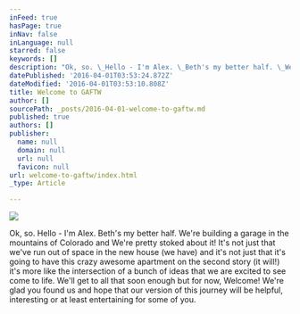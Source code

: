 ```yaml
---
inFeed: true
hasPage: true
inNav: false
inLanguage: null
starred: false
keywords: []
description: "Ok, so. \_Hello - I'm Alex. \_Beth's my better half. \_We're building a garage in the mountains of Colorado and \_We're pretty stoked about it! It's not just that we've run out of space in the new house (we have) and it's not just that it's going to have this crazy awesome apartment on the second story (it will!) it's more like the intersection of a bunch of ideas that we are excited to see come to life. \_We'll get to all that soon enough but for now, Welcome! We're glad you found us and hope that our version of this journey will be helpful, interesting or at least entertaining for some of you."
datePublished: '2016-04-01T03:53:24.872Z'
dateModified: '2016-04-01T03:53:10.808Z'
title: Welcome to GAFTW
author: []
sourcePath: _posts/2016-04-01-welcome-to-gaftw.md
published: true
authors: []
publisher:
  name: null
  domain: null
  url: null
  favicon: null
url: welcome-to-gaftw/index.html
_type: Article

---
```

![](https://the-grid-user-content.s3-us-west-2.amazonaws.com/bd9e273d-a869-471e-80d7-0093811f6c1d.jpg)

Ok, so.  Hello - I'm Alex.  Beth's my better half.  We're building a garage in the mountains of Colorado and  We're pretty stoked about it! It's not just that we've run out of space in the new house (we have) and it's not just that it's going to have this crazy awesome apartment on the second story (it will!) it's more like the intersection of a bunch of ideas that we are excited to see come to life.  We'll get to all that soon enough but for now, Welcome! We're glad you found us and hope that our version of this journey will be helpful, interesting or at least entertaining for some of you.